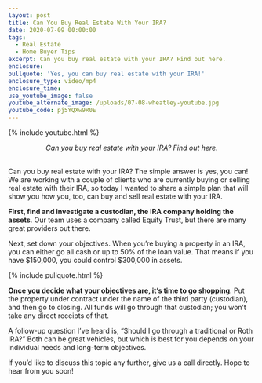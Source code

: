 ```yaml
---
layout: post
title: Can You Buy Real Estate With Your IRA?
date: 2020-07-09 00:00:00
tags:
  - Real Estate
  - Home Buyer Tips
excerpt: Can you buy real estate with your IRA? Find out here.
enclosure:
pullquote: 'Yes, you can buy real estate with your IRA!'
enclosure_type: video/mp4
enclosure_time:
use_youtube_image: false
youtube_alternate_image: /uploads/07-08-wheatley-youtube.jpg
youtube_code: pj5YQXw9R0E
---
```


{% include youtube.html %}

<center><em>Can you buy real estate with your IRA? Find out here.</em></center>

<br>Can you buy real estate with your IRA? The simple answer is yes, you can\! We are working with a couple of clients who are currently buying or selling real estate with their IRA, so today I wanted to share a simple plan that will show you how you, too, can buy and sell real estate with your IRA.

**First, find and investigate a custodian, the IRA company holding the assets**. Our team uses a company called Equity Trust, but there are many great providers out there.

Next, set down your objectives. When you’re buying a property in an IRA, you can either go all cash or up to 50% of the loan value. That means if you have $150,000, you could control $300,000 in assets.

{% include pullquote.html %}

**Once you decide what your objectives are, it’s time to go shopping**. Put the property under contract under the name of the third party (custodian), and then go to closing. All funds will go through that custodian; you won’t take any direct receipts of that.

A follow-up question I’ve heard is, “Should I go through a traditional or Roth IRA?” Both can be great vehicles, but which is best for you depends on your individual needs and long-term objectives.

If you’d like to discuss this topic any further, give us a call directly. Hope to hear from you soon\!